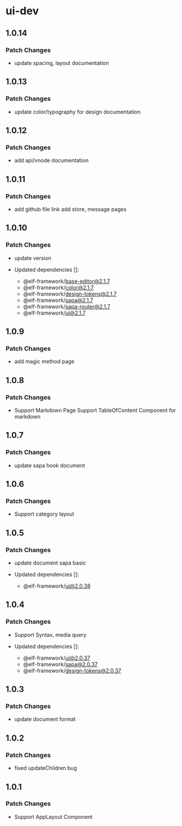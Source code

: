 # ui-dev

## 1.0.14

### Patch Changes

- update spacing, layout documentation

## 1.0.13

### Patch Changes

- update color/typography for design documentation

## 1.0.12

### Patch Changes

- add api/vnode documentation

## 1.0.11

### Patch Changes

- add github file link
  add store, message pages

## 1.0.10

### Patch Changes

- update version

- Updated dependencies []:
  - @elf-framework/base-editor@2.1.7
  - @elf-framework/color@2.1.7
  - @elf-framework/design-tokens@2.1.7
  - @elf-framework/sapa@2.1.7
  - @elf-framework/sapa-router@2.1.7
  - @elf-framework/ui@2.1.7

## 1.0.9

### Patch Changes

- add magic method page

## 1.0.8

### Patch Changes

- Support Markdown Page
  Support TableOfContent Component for markdown

## 1.0.7

### Patch Changes

- update sapa hook document

## 1.0.6

### Patch Changes

- Support category layout

## 1.0.5

### Patch Changes

- update document sapa basic

- Updated dependencies []:
  - @elf-framework/ui@2.0.38

## 1.0.4

### Patch Changes

- Support Syntax, media query

- Updated dependencies []:
  - @elf-framework/ui@2.0.37
  - @elf-framework/sapa@2.0.37
  - @elf-framework/design-tokens@2.0.37

## 1.0.3

### Patch Changes

- update document format

## 1.0.2

### Patch Changes

- fixed updateChildren bug

## 1.0.1

### Patch Changes

- Support AppLayout Component
